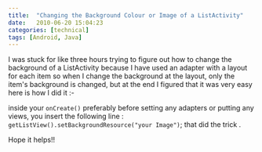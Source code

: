 ```yaml
---
title:  "Changing the Background Colour or Image of a ListActivity"
date:   2010-06-20 15:04:23
categories: [technical]
tags: [Android, Java]
---
```



I was stuck for like three hours trying to figure out how to change the background of a ListActivity because I have used an adapter with a layout for each item so when I change the background at the layout, only the item's background is changed, but at the end I figured that it was very easy here is how I did it :-

inside your ```onCreate()``` preferably before setting any adapters or putting any views, you insert the following line : ```getListView().setBackgroundResource("your Image")```; that did the trick .

Hope it helps!!
